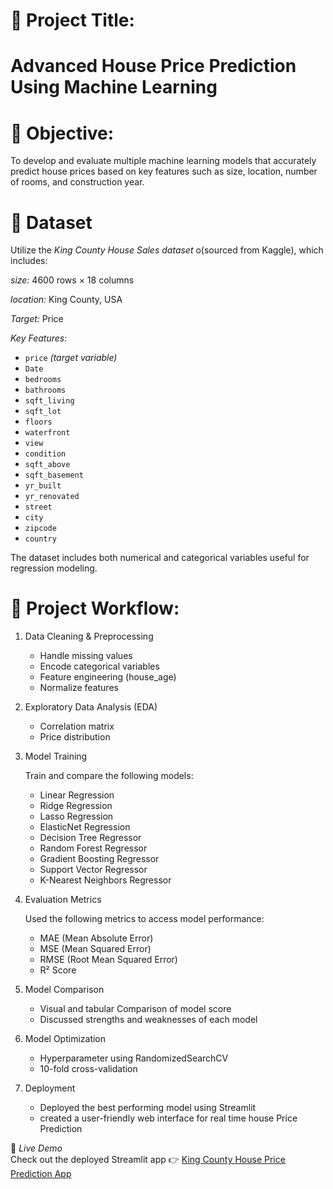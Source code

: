 
# 🏡 Project Title:
# Advanced House Price Prediction Using Machine Learning


# 🎯 Objective: 
To develop and evaluate multiple machine learning models that accurately predict house prices based on key features such as size, location, number of rooms, and construction year.

# 📁 Dataset  

Utilize the *King County House Sales dataset* o(sourced from Kaggle), which includes:

*size:* 4600 rows × 18 columns 

*location:* King County, USA

*Target:* Price

*Key Features:*

- `price` *(target variable)*  
- `Date`
- `bedrooms`  
- `bathrooms`  
- `sqft_living`  
- `sqft_lot`  
- `floors`  
- `waterfront`  
- `view`  
- `condition`  
- `sqft_above`  
- `sqft_basement`  
- `yr_built`  
- `yr_renovated`  
- `street`
- `city`
- `zipcode`
- `country`

The dataset includes both numerical and categorical variables useful for regression modeling.  


# 🔧 Project Workflow:

1. Data Cleaning & Preprocessing  
   - Handle missing values  
   - Encode categorical variables 
   - Feature engineering (house_age)
   - Normalize features   

2. Exploratory Data Analysis (EDA)
   - Correlation matrix  
   - Price distribution  

3. Model Training

    Train and compare the following models: 
   - Linear Regression  
   - Ridge Regression
   - Lasso Regression
   - ElasticNet  Regression 
   - Decision Tree Regressor  
   - Random Forest Regressor  
   - Gradient Boosting Regressor  
   - Support Vector Regressor  
   - K-Nearest Neighbors Regressor  

4. Evaluation Metrics
  
   Used the following metrics to access model        performance: 
   - MAE (Mean Absolute Error)  
   - MSE (Mean Squared Error)  
   - RMSE (Root Mean Squared Error)  
   - R² Score  

5. Model Comparison 
   - Visual and tabular Comparison of model score
   - Discussed strengths and weaknesses of each model 

6. Model Optimization
   - Hyperparameter using RandomizedSearchCV
   - 10-fold cross-validation 

7. Deployment
   - Deployed the best performing model using Streamlit 
   - created a user-friendly web interface for real time house Price Prediction 


🚀 *Live Demo*  
Check out the deployed Streamlit app 👉 [King County House Price Prediction App](https://isaac5886-kingcounty-price-app1-mxqgaq.streamlit.app/)
